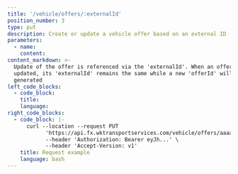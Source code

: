 ```yaml
---
title: '/vehicle/offers/:externalId'
position_number: 3
type: put
description: Create or update a vehicle offer based on an external ID
parameters:
  - name:
    content:
content_markdown: >-
  Update of the offer is referenced via the 'externalId'. When an offer is
  updated, its 'externalId' remains the same while a new 'offerId' will be
  generated
left_code_blocks:
  - code_block:
    title:
    language:
right_code_blocks:
  - code_block: |-
      curl --location --request PUT
            'https://api.fx.wktransportservices.com/vehicle/offers/aaaasfbf4mgaf' \
            --header 'Authorization: Bearer eyJh...' \
            --header 'Accept-Version: v1' 
    title: Request example
    language: bash
---
```

